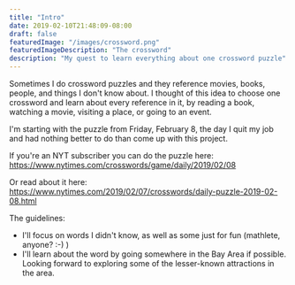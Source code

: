 ```yaml
---
title: "Intro"
date: 2019-02-10T21:48:09-08:00
draft: false
featuredImage: "/images/crossword.png"
featuredImageDescription: "The crossword"
description: "My quest to learn everything about one crossword puzzle"
---
```


Sometimes I do crossword puzzles and they reference movies, books, people, and things I don't know about. I thought of this idea to choose one crossword and learn about every reference in it, by reading a book, watching a movie, visiting a place, or going to an event.

I'm starting with the puzzle from Friday, February 8, the day I quit my job and had nothing better to do than come up with this project. 

If you're an NYT subscriber you can do the puzzle here: https://www.nytimes.com/crosswords/game/daily/2019/02/08

Or read about it here: https://www.nytimes.com/2019/02/07/crosswords/daily-puzzle-2019-02-08.html

The guidelines:

* I'll focus on words I didn't know, as well as some just for fun (mathlete, anyone? :-) )
* I'll learn about the word by going somewhere in the Bay Area if possible. Looking forward to exploring some of the lesser-known attractions in the area.
